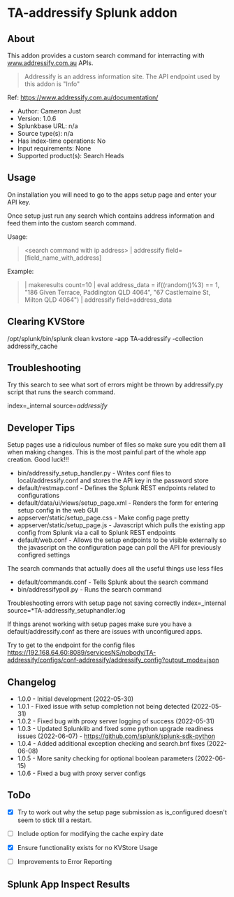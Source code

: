 
# ###################################
# TA-addressify Splunk addon


## About
This addon provides a custom search command for interracting with www.addressify.com.au APIs.

> Addressify is an address information site. The API endpoint used by this addon is "Info"

Ref: https://www.addressify.com.au/documentation/

* Author: Cameron Just
* Version: 1.0.6
* Splunkbase URL: n/a
* Source type(s): n/a
* Has index-time operations: No
* Input requirements: None
* Supported product(s): Search Heads

## Usage
On installation you will need to go to the apps setup page and enter your API key. 

Once setup just run any search which contains address information and feed them into the custom search command.

Usage:

>  \<search  command  with  ip  address\> | addressify field=[field_name_with_address]

Example: 

> | makeresults count=10 | eval address_data = if((random()%3) == 1, "186 Given Terrace, Paddington QLD 4064", "67 Castlemaine St, Milton QLD 4064") | addressify field=address_data

## Clearing KVStore

/opt/splunk/bin/splunk clean  kvstore -app TA-addressify -collection addressify_cache


## Troubleshooting

Try this search to see what sort of errors might be thrown by addressify.py script that runs the search command.

index=_internal source=*addressify*


## Developer Tips

Setup pages use a ridiculous number of files so make sure you edit them all when making changes. This is the most painful part of the whole app creation. Good luck!!!
 * bin/addressify_setup_handler.py - Writes conf files to local/addressify.conf and stores the API key in the password store
 * default/restmap.conf - Defines the Splunk REST endpoints related to configurations
 * default/data/ui/views/setup_page.xml - Renders the form for entering setup config in the web GUI
 * appserver/static/setup_page.css - Make config page pretty
 * appserver/static/setup_page.js - Javascript which pulls the existing app config from Splunk via a call to Splunk REST endpoints
 * default/web.conf - Allows the setup endpoints to be visible externally so the javascript on the configuration page can poll the API for previously configred settings

The search commands that actually does all the useful things use less files
 * default/commands.conf - Tells Splunk about the search command
 * bin/addressifypoll.py - Runs the search command


Troubleshooting errors with setup page not saving correctly
index=_internal source=*TA-addressify_setuphandler.log

If things arenot working with setup pages make sure you have a default/addressify.conf as there are issues with unconfigured apps.

Try to get to the endpoint for the config files
https://192.168.64.60:8089/servicesNS/nobody/TA-addressify/configs/conf-addressify/addressify_config?output_mode=json

## Changelog

* 1.0.0 - Initial development (2022-05-30)
* 1.0.1 - Fixed issue with setup completion not being detected (2022-05-31)
* 1.0.2 - Fixed bug with proxy server logging of success (2022-05-31)
* 1.0.3 - Updated Splunklib and fixed some python upgrade readiness issues (2022-06-07) - https://github.com/splunk/splunk-sdk-python
* 1.0.4 - Added additional exception checking and search.bnf fixes (2022-06-08)
* 1.0.5 - More sanity checking for optional boolean parameters (2022-06-15)
* 1.0.6 - Fixed a bug with proxy server configs

## ToDo

- [x] Try to work out why the setup page submission as is_configured doesn't seem to stick till a restart.
- [ ] Include option for modifying the cache expiry date
- [x] Ensure functionality exists for no KVStore Usage
- [ ] Improvements to Error Reporting


## Splunk App Inspect Results
